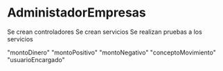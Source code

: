 # AdministadorEmpresas
Se crean controladores 
Se crean servicios
Se realizan pruebas a los servicios


"montoDinero"
"montoPositivo"
"montoNegativo"
"conceptoMovimiento"
"usuarioEncargado"
